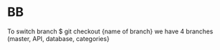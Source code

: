 # BB
 To switch branch 
$ git checkout {name of branch} 
we have 4 branches (master, API, database, categories} 
